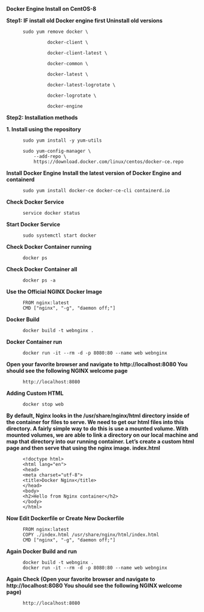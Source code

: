 **Docker Engine Install on CentOS-8**

**Step1: IF install old Docker engine first Uninstall old versions**

          sudo yum remove docker \

                   docker-client \
                   
                   docker-client-latest \
                   
                   docker-common \
                   
                   docker-latest \
                   
                   docker-latest-logrotate \
                   
                   docker-logrotate \
                   
                   docker-engine

**Step2: Installation methods**

   **1. Install using the repository**

          sudo yum install -y yum-utils

          sudo yum-config-manager \
              --add-repo \
              https://download.docker.com/linux/centos/docker-ce.repo

**Install Docker Engine**
**Install the latest version of Docker Engine and containerd**

          sudo yum install docker-ce docker-ce-cli containerd.io

**Check Docker Service**

          service docker status

**Start Docker Service**

          sudo systemctl start docker

**Check Docker Container running**

          docker ps  
**Check Docker Container all** 
          
          docker ps -a

**Use the Official NGINX Docker Image**

          FROM nginx:latest
          CMD ["nginx", "-g", "daemon off;"]

**Docker Build**

          docker build -t webnginx .

**Docker Container run**

          docker run -it --rm -d -p 8080:80 --name web webnginx

**Open your favorite browser and navigate to http://localhost:8080   You should see the following NGINX welcome page**

          http://localhost:8080

**Adding Custom HTML**

          docker stop web
          
**By default, Nginx looks in the /usr/share/nginx/html directory inside of the container for files to serve. We need to get our html files into this directory. A fairly simple way to do this is use a mounted volume. With mounted volumes, we are able to link a directory on our local machine and map that directory into our running container.
Let’s create a custom html page and then serve that using the nginx image. index.html**

          <!doctype html>
          <html lang="en">
          <head>
          <meta charset="utf-8">
          <title>Docker Nginx</title>
          </head>
          <body>
          <h2>Hello from Nginx container</h2>
          </body>
          </html>

**Now Edit Dockerfile or Create New Dockerfile**

          FROM nginx:latest
          COPY ./index.html /usr/share/nginx/html/index.html
          CMD ["nginx", "-g", "daemon off;"]
 
**Again Docker Build and run**

          docker build -t webnginx .
          docker run -it --rm -d -p 8080:80 --name web webnginx

**Again Check (Open your favorite browser and navigate to http://localhost:8080   You should see the following NGINX welcome page)**

          http://localhost:8080
